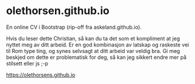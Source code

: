 # olethorsen.github.io
En online CV i Bootstrap (rip-off fra askeland.github.io).

Hvis du leser dette Christian, så kan du ta det som et kompliment at jeg nyttet meg av ditt arbeid. Er en god kombinasjon av latskap og raskeste vei til Rom type ting, og synes selvsagt at ditt arbeid var veldig bra. Gi meg beskjed om dette er problematisk for deg, så kan jeg sikkert endre mer på stilsett eller js ;-p

https://olethorsens.github.io
